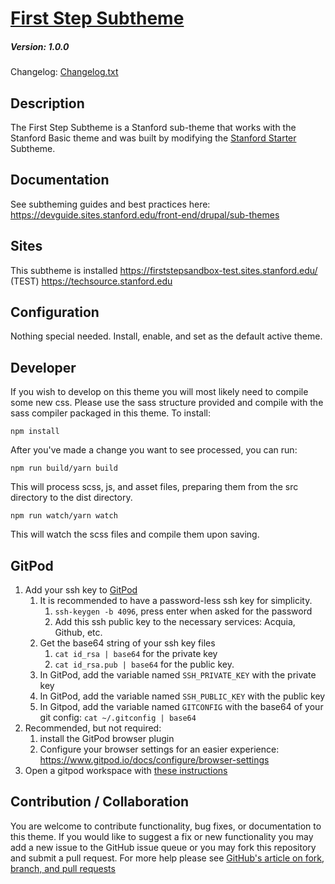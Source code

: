 # [First Step Subtheme](https://github.com/SU-SWS/first_step_subtheme)
##### Version: 1.0.0

Changelog: [Changelog.txt](CHANGELOG.txt)

Description
---

The First Step Subtheme is a Stanford sub-theme that works with the Stanford Basic theme and was built by modifying the [Stanford Starter](https://github.com/SU-SWS/stanford_starter) Subtheme. 

Documentation
---
See subtheming guides and best practices here: 
https://devguide.sites.stanford.edu/front-end/drupal/sub-themes 

Sites
---
This subtheme is installed
https://firststepsandbox-test.sites.stanford.edu/ (TEST)
https://techsource.stanford.edu


Configuration
---

Nothing special needed. Install, enable, and set as the default active theme.

Developer
---

If you wish to develop on this theme you will most likely need to compile some new css. Please use the sass structure provided and compile with the sass compiler packaged in this theme. To install:

```
npm install
```
After you've made a change you want to see processed, you can run:
```
npm run build/yarn build
```
This will process scss, js, and asset files, preparing them from the src directory to the dist directory.

```
npm run watch/yarn watch
```
This will watch the scss files and compile them upon saving.

GitPod
---
1. Add your ssh key to [GitPod](https://gitpod.io/variables)
   1. It is recommended to have a password-less ssh key for simplicity.
      1. `ssh-keygen -b 4096`, press enter when asked for the password
      2. Add this ssh public key to the necessary services: Acquia, Github, etc.
   2. Get the base64 string of your ssh key files
      1. `cat id_rsa | base64` for the private key
      2. `cat id_rsa.pub | base64` for the public key.
   3. In GitPod, add the variable named `SSH_PRIVATE_KEY` with the private key
   4. In GitPod, add the variable named `SSH_PUBLIC_KEY` with the public key
   5. In Gitpod, add the variable named `GITCONFIG` with the base64 of your git config: `cat ~/.gitconfig | base64`
2. Recommended, but not required:
   1. install the GitPod browser plugin
   2. Configure your browser settings for an easier experience: https://www.gitpod.io/docs/configure/browser-settings
3. Open a gitpod workspace with [these instructions](https://www.gitpod.io/docs/getting-started#start-your-first-workspace)


Contribution / Collaboration
---

You are welcome to contribute functionality, bug fixes, or documentation to this theme. If you would like to suggest a fix or new functionality you may add a new issue to the GitHub issue queue or you may fork this repository and submit a pull request. For more help please see [GitHub's article on fork, branch, and pull requests](https://help.github.com/articles/using-pull-requests)
